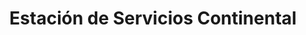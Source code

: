 ---
title: "Estación de Servicios Continental"
url: /caracas/estacion-de-servicios-continental/
shop: comodidad
---